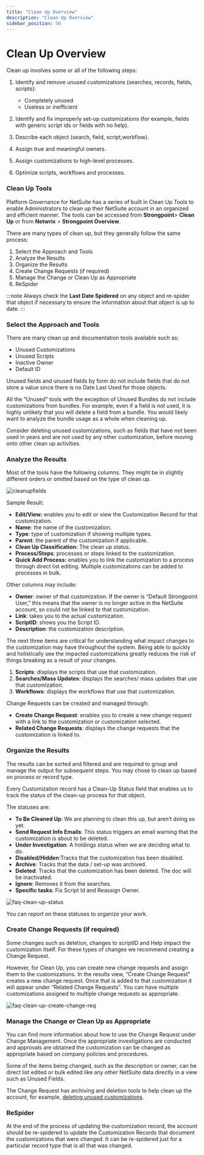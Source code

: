 ```yaml
---
title: "Clean Up Overview"
description: "Clean Up Overview"
sidebar_position: 50
---
```


# Clean Up Overview

Clean up involves some or all of the following steps:

1. Identify and remove unused customizations (searches, records, fields, scripts):

    - Completely unused
    - Useless or inefficient

2. Identify and fix improperly set-up customizations (for example, fields with generic script ids or
   fields with no help).
3. Describe each object (search, field, script,workflow).
4. Assign true and meaningful owners.
5. Assign customizations to high-level processes.
6. Optimize scripts, workflows and processes.

### Clean Up Tools

Platform Governance for NetSuite has a series of built in Clean Up Tools to enable Administrators to
clean up their NetSuite account in an organized and efficient manner. The tools can be accessed from
**Strongpoint**> **Clean Up** or from **Netwrix** > **Strongpoint Overview**.

There are many types of clean up, but they generally follow the same process:

1. Select the Approach and Tools
2. Analyze the Results
3. Organize the Results
4. Create Change Requests (if required)
5. Manage the Change or Clean Up as Appropriate
6. ReSpider

:::note
Always check the **Last Date Spidered** on any object and re-spider that object if necessary to
ensure the information about that object is up to date.
:::

### Select the Approach and Tools

There are many clean up and documentation tools available such as:

- Unused Customizations
- Unused Scripts
- Inactive Owner
- Default ID

Unused fields and unused fields by form do not include fields that do not store a value since there
is no Date Last Used for those objects.

All the “Unused” tools with the exception of Unused Bundles do not include customizations from
bundles. For example, even if a field is not used, it is highly unlikely that you will delete a
field from a bundle. You would likely want to analyze the bundle usage as a whole when cleaning up.

Consider deleting unused customizations, such as fields that have not been used in years and are not
used by any other customization, before moving onto other clean up activities.

### Analyze the Results

Most of the tools have the following columns. They might be in slightly different orders or omitted
based on the type of clean up.

![cleanupfields](/images/platgovnetsuite/clean_up/cleanupfields.webp)

Sample Result:

- **Edit/View:** enables you to edit or view the Customization Record for that customization.
- **Name**: the name of the customization.
- **Type**: type of customization if showing multiple types.
- **Parent**: the parent of the customization if applicable.
- **Clean Up Classification:** The clean up status.
- **Process/Steps**: processes or steps linked to the customization.
- **Quick Add Process:** enables you to link the customization to a process through direct list
  editing. Multiple customizations can be added to processes in bulk.

Other columns may include:

- **Owner**: owner of that customization. If the owner is “Default Strongpoint User,” this means
  that the owner is no longer active in the NetSuite account, so could not be linked to that
  customization.
- **Link**: takes you to the actual customization.
- **ScriptID**: shows you the Script ID.
- **Description**: the customization description.

The next three items are critical for understanding what impact changes to the customization may
have throughout the system. Being able to quickly and holistically see the impacted customizations
greatly reduces the risk of things breaking as a result of your changes.

1. **Scripts**: displays the scripts that use that customization.
2. **Searches/Mass Updates**: displays the searches/ mass updates that use that customization.
3. **Workflows**: displays the workflows that use that customization.

Change Requests can be created and managed through:

- **Create Change Request**: enables you to create a new change request with a link to the
  customization or customization selected.
- **Related Change Requests**: displays the change requests that the customization is linked to.

### Organize the Results

The results can be sorted and filtered and are required to group and manage the output for
subsequent steps. You may chose to clean up based on process or record type.

Every Customization record has a Clean-Up Status field that enables us to track the status of the
clean-up process for that object.

The statuses are:

- **To Be Cleaned Up**: We are planning to clean this up, but aren’t doing so yet.
- **Send Request Info Emails**: This status triggers an email warning that the customization is
  about to be deleted.
- **Under Investigation**: A holdings status when we are deciding what to do.
- **Disabled/Hidden**:Tracks that the customization has been disabled.
- **Archive**: Tracks that the data / set-up was archived.
- **Deleted**: Tracks that the customization has been deleted. The doc will be inactivated.
- **Ignore**: Removes it from the searches.
- **Specific tasks**: Fix Script Id and Reassign Owner.

![faq-clean-up-status](/images/platgovnetsuite/clean_up/faq-clean-up-status.webp)

You can report on these statuses to organize your work.

### Create Change Requests (if required)

Some changes such as deletion, changes to scriptID and Help impact the customization itself. For
these types of changes we recommend creating a Change Request.

However, for Clean Up, you can create new change requests and assign them to the customizations. In
the results view, “Create Change Request” creates a new change request. Once that is added to that
customization it will appear under “Related Change Requests”. You can have multiple customizations
assigned to multiple change requests as appropriate.

![faq-clean-up-create-change-req](/images/platgovnetsuite/clean_up/faq-clean-up-create-change-req.webp)

### Manage the Change or Clean Up as Appropriate

You can find more information about how to use the Change Request under Change Management. Once the
appropriate investigations are conducted and approvals are obtained the customization can be changed
as appropriate based on company policies and procedures.

Some of the items being changed, such as the description or owner, can be direct list edited or bulk
edited like any other NetSuite data directly in a view such as Unused Fields.

The Change Request has archiving and deletion tools to help clean up the account, for example,
[deleting unused customizations](/docs/platgovnetsuite/cleanup/cleanup_unused_customizations.md).

### ReSpider

At the end of the process of updating the customization record, the account should be re-spidered to
update the Customization Records that document the customizations that were changed. It can be
re-spidered just for a particular record type that is all that was changed.
